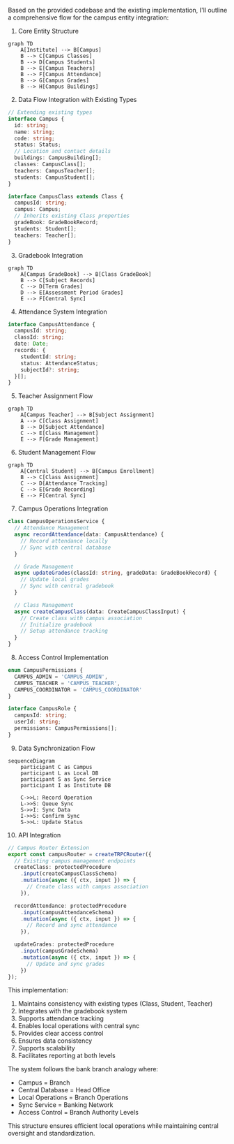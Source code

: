 Based on the provided codebase and the existing implementation, I'll outline a comprehensive flow for the campus entity integration:

1. Core Entity Structure
```mermaid
graph TD
    A[Institute] --> B[Campus]
    B --> C[Campus Classes]
    B --> D[Campus Students]
    B --> E[Campus Teachers]
    B --> F[Campus Attendance]
    B --> G[Campus Grades]
    B --> H[Campus Buildings]
```

2. Data Flow Integration with Existing Types
```typescript
// Extending existing types
interface Campus {
  id: string;
  name: string;
  code: string;
  status: Status;
  // Location and contact details
  buildings: CampusBuilding[];
  classes: CampusClass[];
  teachers: CampusTeacher[];
  students: CampusStudent[];
}

interface CampusClass extends Class {
  campusId: string;
  campus: Campus;
  // Inherits existing Class properties
  gradeBook: GradeBookRecord;
  students: Student[];
  teachers: Teacher[];
}
```

3. Gradebook Integration
```mermaid
graph TD
    A[Campus GradeBook] --> B[Class GradeBook]
    B --> C[Subject Records]
    C --> D[Term Grades]
    D --> E[Assessment Period Grades]
    E --> F[Central Sync]
```

4. Attendance System Integration
```typescript
interface CampusAttendance {
  campusId: string;
  classId: string;
  date: Date;
  records: {
    studentId: string;
    status: AttendanceStatus;
    subjectId?: string;
  }[];
}
```

5. Teacher Assignment Flow
```mermaid
graph TD
    A[Campus Teacher] --> B[Subject Assignment]
    A --> C[Class Assignment]
    B --> D[Subject Attendance]
    C --> E[Class Management]
    E --> F[Grade Management]
```

6. Student Management Flow
```mermaid
graph TD
    A[Central Student] --> B[Campus Enrollment]
    B --> C[Class Assignment]
    C --> D[Attendance Tracking]
    C --> E[Grade Recording]
    E --> F[Central Sync]
```

7. Campus Operations Integration
```typescript
class CampusOperationsService {
  // Attendance Management
  async recordAttendance(data: CampusAttendance) {
    // Record attendance locally
    // Sync with central database
  }

  // Grade Management
  async updateGrades(classId: string, gradeData: GradeBookRecord) {
    // Update local grades
    // Sync with central gradebook
  }

  // Class Management
  async createCampusClass(data: CreateCampusClassInput) {
    // Create class with campus association
    // Initialize gradebook
    // Setup attendance tracking
  }
}
```

8. Access Control Implementation
```typescript
enum CampusPermissions {
  CAMPUS_ADMIN = 'CAMPUS_ADMIN',
  CAMPUS_TEACHER = 'CAMPUS_TEACHER',
  CAMPUS_COORDINATOR = 'CAMPUS_COORDINATOR'
}

interface CampusRole {
  campusId: string;
  userId: string;
  permissions: CampusPermissions[];
}
```

9. Data Synchronization Flow
```mermaid
sequenceDiagram
    participant C as Campus
    participant L as Local DB
    participant S as Sync Service
    participant I as Institute DB
    
    C->>L: Record Operation
    L->>S: Queue Sync
    S->>I: Sync Data
    I->>S: Confirm Sync
    S->>L: Update Status
```

10. API Integration
```typescript
// Campus Router Extension
export const campusRouter = createTRPCRouter({
  // Existing campus management endpoints
  createClass: protectedProcedure
    .input(createCampusClassSchema)
    .mutation(async ({ ctx, input }) => {
      // Create class with campus association
    }),

  recordAttendance: protectedProcedure
    .input(campusAttendanceSchema)
    .mutation(async ({ ctx, input }) => {
      // Record and sync attendance
    }),

  updateGrades: protectedProcedure
    .input(campusGradeSchema)
    .mutation(async ({ ctx, input }) => {
      // Update and sync grades
    })
});
```

This implementation:
1. Maintains consistency with existing types (Class, Student, Teacher)
2. Integrates with the gradebook system
3. Supports attendance tracking
4. Enables local operations with central sync
5. Provides clear access control
6. Ensures data consistency
7. Supports scalability
8. Facilitates reporting at both levels

The system follows the bank branch analogy where:
- Campus = Branch
- Central Database = Head Office
- Local Operations = Branch Operations
- Sync Service = Banking Network
- Access Control = Branch Authority Levels

This structure ensures efficient local operations while maintaining central oversight and standardization.